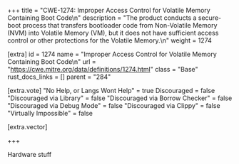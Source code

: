 +++
title = "CWE-1274: Improper Access Control for Volatile Memory Containing Boot Code\n"
description = "The product conducts a secure-boot process that transfers bootloader code from Non-Volatile Memory (NVM) into Volatile Memory (VM), but it does not have sufficient access control or other protections for the Volatile Memory.\n"
weight = 1274

[extra]
id = 1274
name = "Improper Access Control for Volatile Memory Containing Boot Code\n"
url = "https://cwe.mitre.org/data/definitions/1274.html"
class = "Base"
rust_docs_links = []
parent = "284"

[extra.vote]
"No Help, or Langs Wont Help" = true
Discouraged = false
"Discouraged via Library" = false
"Discouraged via Borrow Checker" = false
"Discouraged via Debug Mode" = false
"Discouraged via Clippy" = false
"Virtually Impossible" = false

[extra.vector]

+++

Hardware stuff